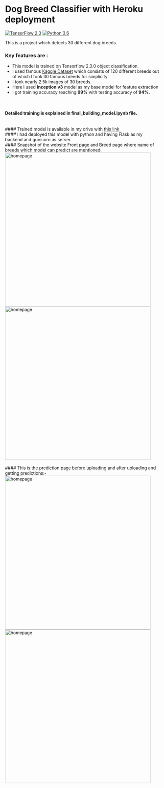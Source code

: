 # Dog Breed Classifier with Heroku deployment
[![TensorFlow 2.3](https://img.shields.io/badge/TensorFlow-2.3-FF6F00?logo=tensorflow)](https://github.com/tensorflow/tensorflow/releases/tag/v2.3.0)
[![Python 3.6](https://img.shields.io/badge/Python-3.6-3776AB)](https://www.python.org/downloads/release/python-360/)<br>

This is a project which detects 30 different dog breeds.

### Key features are :

<ul>
  <li> This model is trained on Tensorflow 2.3.0 object classification.</li>
  <li> I used famous <a href="https://www.kaggle.com/c/dog-breed-identification/data">Kaggle Dataset</a> which consists of 120 different breeds out of which I took 30 famous breeds for simplicity</li>
  <li> I took nearly 2.5k images of 30 breeds.</li>
  <li> Here I used <b>Inception v3</b> model as my base model for feature extraction </li>
  <li> I got training accuracy reaching <b>99%</b> with testing accuracy of <b>94%.</b></li>
</ul>
<br>

#### Detailed training is explained in final_building_model.ipynb file.
<br>
#### Trained model is available in my drive with <a href="https://drive.google.com/drive/folders/1RE_mwLyMT_rVyvokb5OPnHKOQXRWvZu5?usp=sharing">this link</a>
<br>
#### I had deployed this model with python and having Flask as my backend and gunicorn as server.
<br>
#### Snapshot of the website Front page and Breed page where name of breeds which model can predict are mentioned.
<br>
<div>
<img src="https://github.com/yshastri66/dog-breed-classifier/blob/main/static/website%20photos/Screenshot%20from%202020-11-27%2018-26-14.png" alt="homepage" width="475" height="500">
<img src="https://github.com/yshastri66/dog-breed-classifier/blob/main/static/website%20photos/Screenshot%20from%202020-11-27%2018-26-18.png" alt="homepage" width="475" height="500">
</div>
<br>
#### This is the prediction page before uploading and after uploading and getting predictions:-<br>
<div>
  <img src="https://github.com/yshastri66/dog-breed-classifier/blob/main/static/website%20photos/Screenshot%20from%202020-11-27%2018-26-28.png" alt="homepage" width="475" height="500">
  <img src="https://github.com/yshastri66/dog-breed-classifier/blob/main/static/website%20photos/Screenshot%20from%202020-11-27%2018-26-49.png" alt="homepage" width="475" height="500">
</div>
